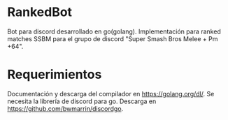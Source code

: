 # RankedBot
Bot para discord desarrollado en go(golang). Implementación para ranked matches SSBM para el grupo de discord "Super Smash Bros Melee + Pm +64".

# Requerimientos
Documentación y descarga del compilador en https://golang.org/dl/. 
Se necesita la librería de discord para go. Descarga en https://github.com/bwmarrin/discordgo.

